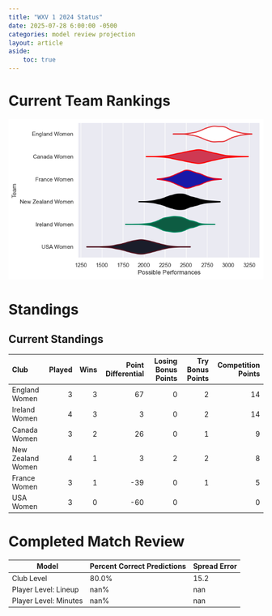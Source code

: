```yaml
---  
title: "WXV 1 2024 Status"  
date: 2025-07-28 6:00:00 -0500  
categories: model review projection  
layout: article  
aside:  
    toc: true  
---
```

# Current Team Rankings


![Club Rankings](plots/rankings_WXV_1_2024.png)
# Standings

## Current Standings


| Club              |   Played |   Wins |   Point Differential |   Losing Bonus Points |   Try Bonus Points |   Competition Points |
|:------------------|---------:|-------:|---------------------:|----------------------:|-------------------:|---------------------:|
| England Women     |        3 |      3 |                   67 |                     0 |                  2 |                   14 |
| Ireland Women     |        4 |      3 |                    3 |                     0 |                  2 |                   14 |
| Canada Women      |        3 |      2 |                   26 |                     0 |                  1 |                    9 |
| New Zealand Women |        4 |      1 |                    3 |                     2 |                  2 |                    8 |
| France Women      |        3 |      1 |                  -39 |                     0 |                  1 |                    5 |
| USA Women         |        3 |      0 |                  -60 |                     0 |                    |                    0 |



# Completed Match Review


| Model | Percent Correct Predictions | Spread Error |
| ------ | ------ | ------ |
| Club Level | 80.0% | 15.2 |
| Player Level: Lineup | nan% | nan |
| Player Level: Minutes | nan% | nan |

